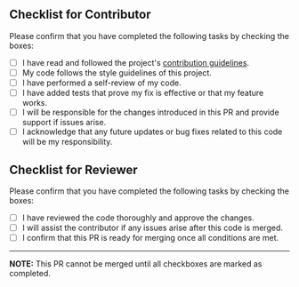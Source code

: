 
<!-- Please describe the changes made in this PR. Provide any relevant details, code examples, or documentation updates. -->

## Checklist for Contributor

Please confirm that you have completed the following tasks by checking the boxes:

- [ ] I have read and followed the project's [contribution guidelines](./).
- [ ] My code follows the style guidelines of this project.
- [ ] I have performed a self-review of my code.
- [ ] I have added tests that prove my fix is effective or that my feature works.
- [ ] I will be responsible for the changes introduced in this PR and provide support if issues arise.
- [ ] I acknowledge that any future updates or bug fixes related to this code will be my responsibility.

## Checklist for Reviewer

Please confirm that you have completed the following tasks by checking the boxes:

- [ ] I have reviewed the code thoroughly and approve the changes.
- [ ] I will assist the contributor if any issues arise after this code is merged.
- [ ] I confirm that this PR is ready for merging once all conditions are met.

---

**NOTE:** This PR cannot be merged until all checkboxes are marked as completed.

